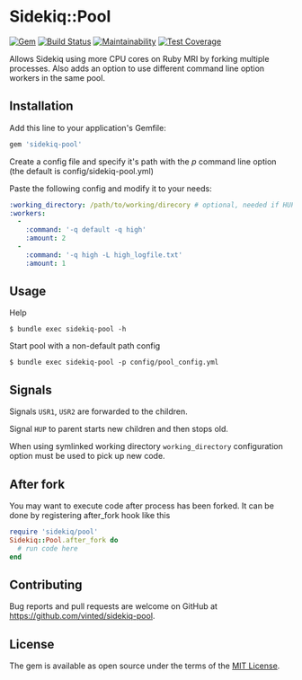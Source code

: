 # Sidekiq::Pool

[![Gem](https://img.shields.io/gem/v/sidekiq-pool.svg)](https://rubygems.org/gems/sidekiq-pool)
[![Build Status](https://travis-ci.org/vinted/sidekiq-pool.svg?branch=master)](https://travis-ci.org/vinted/sidekiq-pool)
[![Maintainability](https://api.codeclimate.com/v1/badges/c565c4357b9c525bd2c1/maintainability)](https://codeclimate.com/github/kigster/sidekiq-pool/maintainability)
[![Test Coverage](https://api.codeclimate.com/v1/badges/c565c4357b9c525bd2c1/test_coverage)](https://codeclimate.com/github/kigster/sidekiq-pool/test_coverage)

Allows Sidekiq using more CPU cores on Ruby MRI by forking multiple processes.
Also adds an option to use different command line option workers in the same pool.

## Installation

Add this line to your application's Gemfile:

```ruby
gem 'sidekiq-pool'
```

Create a config file and specify it's path with the *p* command line option (the default is config/sidekiq-pool.yml)

Paste the following config and modify it to your needs:

```yaml
:working_directory: /path/to/working/direcory # optional, needed if HUP reload is used with symlink
:workers:
  -
    :command: '-q default -q high'
    :amount: 2
  -
    :command: '-q high -L high_logfile.txt'
    :amount: 1
```

## Usage

Help

    $ bundle exec sidekiq-pool -h

Start pool with a non-default path config

    $ bundle exec sidekiq-pool -p config/pool_config.yml

## Signals

Signals `USR1`, `USR2` are forwarded to the children.

Signal `HUP` to parent starts new children and then stops old.

When using symlinked working directory `working_directory` configuration
option must be used to pick up new code.

## After fork

You may want to execute code after process has been forked. It can be done by registering after_fork hook like this
```ruby
require 'sidekiq/pool'
Sidekiq::Pool.after_fork do
  # run code here
end
```

## Contributing

Bug reports and pull requests are welcome on GitHub at https://github.com/vinted/sidekiq-pool.

## License

The gem is available as open source under the terms of the [MIT License](http://opensource.org/licenses/MIT).
